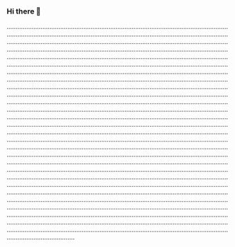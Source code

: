 ### Hi there 👋

......................................................................................................................................................................................................................................................................................................................................................................................................................................................................................................................................................................................................................................................................................................................................................................................................................................................................................................................................................................................................................................................................................................................................................................................................................................................................................................................................................................................................................................................................................................................................................................................................................................................................................................................................................................................................................................................................................................................................................................................................................................................................................................................................................................................................................................................................................................................................................................................................................................................................................................................................................................................................................................................................................................................................................................................................................................................................................................................................................................................................................................................................................................................................................................................................................................................................................................................................................................................................................................................................................................................................................................................................................................................